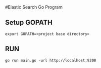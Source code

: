 #Elastic Search Go Program

## Setup GOPATH
```
export GOPATH=<project base directory>
```

## RUN 
```
go run main.go -url http://localhost:9200
```